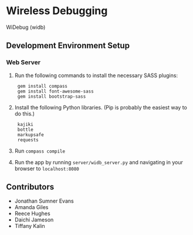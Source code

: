 # Wireless Debugging
WiDebug (widb)

## Development Environment Setup

### Web Server
1. Run the following commands to install the necessary SASS plugins:

        gem install compass
        gem install font-awesome-sass
        gem install bootstrap-sass

2. Install the following Python libraries. (Pip is probably the easiest way to
   do this.)

        kajiki
        bottle
        markupsafe
        requests

3. Run `compass compile`

4. Run the app by running `server/widb_server.py` and navigating in your browser
   to `localhost:8080`

## Contributors
- Jonathan Sumner Evans
- Amanda Giles
- Reece Hughes
- Daichi Jameson
- Tiffany Kalin

